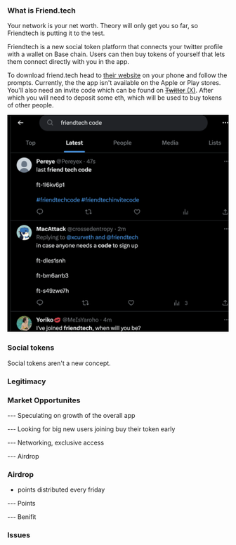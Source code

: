 
### What is Friend.tech

Your network is your net worth. Theory will only get you so far, so Friendtech is putting it to the test.

Friendtech is a new social token platform that connects your twitter profile with a wallet on Base chain. Users can then buy tokens of yourself that lets them connect directly with you in the app.

To download friend.tech head to [their website](https://www.friend.tech/) on your phone and follow the prompts. Currently, the the app isn't available on the Apple or Play stores. You'll also need an invite code which can be found on [~~Twitter~~ (X)](https://twitter.com/search?q=friendtech%20code&src=typed_query&f=live). After which you will need to deposit some eth, which will be used to buy tokens of other people.

![Friend.tech codes](p1.png)

### Social tokens

Social tokens aren't a new concept.

### Legitimacy

### Market Opportunites

--- Speculating on growth of the overall app

--- Looking for big new users joining buy their token early

--- Networking, exclusive access

--- Airdrop

### Airdrop

- points distributed every friday

--- Points

--- Benifit


### Issues